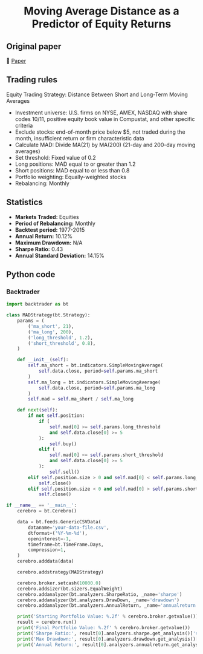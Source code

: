<div align="center">
  <h1>Moving Average Distance as a Predictor of Equity Returns</h1>
</div>

## Original paper

📕 [Paper](https://papers.ssrn.com/sol3/papers.cfm?abstract_id=3111334)

## Trading rules

Equity Trading Strategy: Distance Between Short and Long-Term Moving Averages

- Investment universe: U.S. firms on NYSE, AMEX, NASDAQ with share codes 10/11, positive equity book value in Compustat, and other specific criteria
- Exclude stocks: end-of-month price below $5, not traded during the month, insufficient return or firm characteristic data
- Calculate MAD: Divide MA(21) by MA(200) (21-day and 200-day moving averages)
- Set threshold: Fixed value of 0.2
- Long positions: MAD equal to or greater than 1.2
- Short positions: MAD equal to or less than 0.8
- Portfolio weighting: Equally-weighted stocks
- Rebalancing: Monthly

## Statistics

- **Markets Traded:** Equities
- **Period of Rebalancing:** Monthly
- **Backtest period:** 1977-2015
- **Annual Return:** 10.12%
- **Maximum Drawdown:** N/A
- **Sharpe Ratio:** 0.43
- **Annual Standard Deviation:** 14.15%

## Python code

### Backtrader

```python
import backtrader as bt

class MADStrategy(bt.Strategy):
    params = (
        ('ma_short', 21),
        ('ma_long', 200),
        ('long_threshold', 1.2),
        ('short_threshold', 0.8),
    )

    def __init__(self):
        self.ma_short = bt.indicators.SimpleMovingAverage(
            self.data.close, period=self.params.ma_short
        )
        self.ma_long = bt.indicators.SimpleMovingAverage(
            self.data.close, period=self.params.ma_long
        )
        self.mad = self.ma_short / self.ma_long

    def next(self):
        if not self.position:
            if (
                self.mad[0] >= self.params.long_threshold
                and self.data.close[0] >= 5
            ):
                self.buy()
            elif (
                self.mad[0] <= self.params.short_threshold
                and self.data.close[0] >= 5
            ):
                self.sell()
        elif self.position.size > 0 and self.mad[0] < self.params.long_threshold:
            self.close()
        elif self.position.size < 0 and self.mad[0] > self.params.short_threshold:
            self.close()

if __name__ == '__main__':
    cerebro = bt.Cerebro()

    data = bt.feeds.GenericCSVData(
        dataname='your-data-file.csv',
        dtformat=('%Y-%m-%d'),
        openinterest=-1,
        timeframe=bt.TimeFrame.Days,
        compression=1,
    )
    cerebro.adddata(data)

    cerebro.addstrategy(MADStrategy)

    cerebro.broker.setcash(10000.0)
    cerebro.addsizer(bt.sizers.EqualWeight)
    cerebro.addanalyzer(bt.analyzers.SharpeRatio, _name='sharpe')
    cerebro.addanalyzer(bt.analyzers.DrawDown, _name='drawdown')
    cerebro.addanalyzer(bt.analyzers.AnnualReturn, _name='annualreturn')

    print('Starting Portfolio Value: %.2f' % cerebro.broker.getvalue())
    result = cerebro.run()
    print('Final Portfolio Value: %.2f' % cerebro.broker.getvalue())
    print('Sharpe Ratio:', result[0].analyzers.sharpe.get_analysis()['sharperatio'])
    print('Max Drawdown:', result[0].analyzers.drawdown.get_analysis()['max']['drawdown'])
    print('Annual Return:', result[0].analyzers.annualreturn.get_analysis())
```